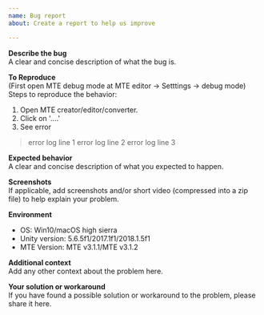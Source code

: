 ```yaml
---
name: Bug report
about: Create a report to help us improve

---
```


**Describe the bug**  
A clear and concise description of what the bug is.

**To Reproduce**  
(First open MTE debug mode at MTE editor -> Setttings -> debug mode)
Steps to reproduce the behavior:
1. Open MTE creator/editor/converter.
2. Click on '....'
3. See error

> error log line 1
> error log line 2
> error log line 3

**Expected behavior**  
A clear and concise description of what you expected to happen.

**Screenshots**  
If applicable, add screenshots and/or short video (compressed into a zip file) to help explain your problem.

**Environment**  
 - OS: Win10/macOS high sierra
 - Unity version: 5.6.5f1/2017.1f1/2018.1.5f1
 - MTE Version: MTE v3.1.1/MTE v3.1.2

**Additional context**  
Add any other context about the problem here.

**Your solution or workaround**  
If you have found a possible solution or workaround to the problem, please share it here.
